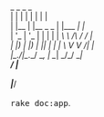   _     _             _            _  <br> 
 | |   | |           | |          | |  <br>
 | |__ | |__  _   _  | |___      _| |_ <br>
 | '_ \| '_ \| | | | | __\ \ /\ / / __|<br>
 | |_) | |_) | |_| | | |_ \ V  V /| |_ <br>
 |_.__/|_.__/ \__, |  \__| \_/\_/  \__|<br>
               __/ |    <br>               
              |___/         <br>           
<tt>rake doc:app</tt>.<br>
